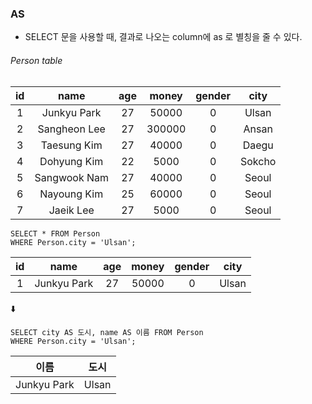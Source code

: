 ### AS

- SELECT 문을 사용할 때, 결과로 나오는 column에 as 로 별칭을 줄 수 있다.

###### Person table

| id  |     name     | age | money  | gender |  city  |
| :-: | :----------: | :-: | :----: | :----: | :----: |
|  1  | Junkyu Park  | 27  | 50000  |   0    | Ulsan  |
|  2  | Sangheon Lee | 27  | 300000 |   0    | Ansan  |
|  3  | Taesung Kim  | 27  | 40000  |   0    | Daegu  |
|  4  | Dohyung Kim  | 22  |  5000  |   0    | Sokcho |
|  5  | Sangwook Nam | 27  | 40000  |   0    | Seoul  |
|  6  | Nayoung Kim  | 25  | 60000  |   0    | Seoul  |
|  7  |  Jaeik Lee   | 27  |  5000  |   0    | Seoul  |

```
SELECT * FROM Person
WHERE Person.city = 'Ulsan';
```

| id  |    name     | age | money | gender | city  |
| :-: | :---------: | :-: | :---: | :----: | :---: |
|  1  | Junkyu Park | 27  | 50000 |   0    | Ulsan |
  
⬇️

```
SELECT city AS 도시, name AS 이름 FROM Person
WHERE Person.city = 'Ulsan';
```

|    이름     | 도시  |
| :---------: | :---: |
| Junkyu Park | Ulsan |
